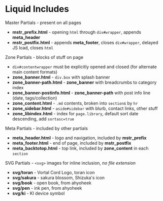 # Liquid Includes

Master Partials - present on all pages
 - **mstr_prefix.html** - opening `html` through `div#wrapper`, appends **meta_header**
 - **mstr_postfix.html** - appends **meta_footer**, closes `div#wrapper`, delayed JS load, closes `html`
 
Zone Partials - blocks of stuff on page
 - `div#contentwrapper` must be explicitly opened and closed (for alternate main content formats)
 - **zone_banner.html** - `div.box` with splash banner
 - **zone_banner-path.html** - **zone_banner** with breadcrumbs to category index
 - **zone_banner-postinfo.html** - **zone_banner-path** with post info line (date, tags/collection)
 - **zone_content.html** - `.md` contents, broken into `section`s by `hr`
 - **zone_sidebar.html** - `aside#sidebar` with blurb, contact links, other stuff
 - **zone_libindex.html** - index for `page.library`, default sort date descending, add `sortasc=true`

Meta Partials - included by other partials
 - **meta_header.html** - logo and navigation, included by **mstr_prefix**
 - **meta_footer.html** - end of page, included by **mstr_postfix**
 - **meta_backtotop.html** - top link, included by **zone_content** in each `section`

SVG Partials - `<svg>` images for inline inclusion, *no file extension*
 - **svg/toran** - Vortal Cord Logo, toran icon
 - **svg/sakura** - sakura blossom, Shizuka's icon
 - **svg/book** - open book, from ahyoheek
 - **svg/pen** - ink pen, from ahyoheek
 - **svg/ki** - KI device symbol
